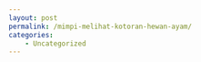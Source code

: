 ```yaml
---
layout: post
permalink: /mimpi-melihat-kotoran-hewan-ayam/
categories:
    - Uncategorized
---
```


